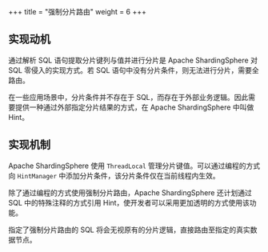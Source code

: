 +++
title = "强制分片路由"
weight = 6
+++

## 实现动机

通过解析 SQL 语句提取分片键列与值并进行分片是 Apache ShardingSphere 对 SQL 零侵入的实现方式。若 SQL 语句中没有分片条件，则无法进行分片，需要全路由。

在一些应用场景中，分片条件并不存在于 SQL，而存在于外部业务逻辑。因此需要提供一种通过外部指定分片结果的方式，在 Apache ShardingSphere 中叫做 Hint。

## 实现机制

Apache ShardingSphere 使用 `ThreadLocal` 管理分片键值。可以通过编程的方式向 `HintManager` 中添加分片条件，该分片条件仅在当前线程内生效。

除了通过编程的方式使用强制分片路由，Apache ShardingSphere 还计划通过 SQL 中的特殊注释的方式引用 Hint，使开发者可以采用更加透明的方式使用该功能。

指定了强制分片路由的 SQL 将会无视原有的分片逻辑，直接路由至指定的真实数据节点。
